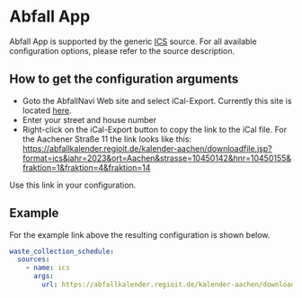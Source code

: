 # Abfall App

Abfall App is supported by the generic [ICS](/doc/source/ics.md) source. For all available configuration options, please refer to the source description.


## How to get the configuration arguments

- Goto the AbfallNavi Web site and select iCal-Export. Currently this site is located [here](https://serviceportal.aachen.de/abfallnavi#/schedule).
- Enter your street and house number
- Right-click on the iCal-Export button to copy the link to the iCal file. For the Aachener Straße 11 the link looks like this: https://abfallkalender.regioit.de/kalender-aachen/downloadfile.jsp?format=ics&jahr=2023&ort=Aachen&strasse=10450142&hnr=10450155&fraktion=1&fraktion=4&fraktion=14

Use this link in your configuration. 

## Example

For the example link above the resulting configuration is shown below.

```yaml
waste_collection_schedule:
  sources:
    - name: ics
      args:
        url: https://abfallkalender.regioit.de/kalender-aachen/downloadfile.jsp?format=ics&jahr=2023&ort=Aachen&strasse=10450142&hnr=10450155&fraktion=1&fraktion=4&fraktion=14
```
